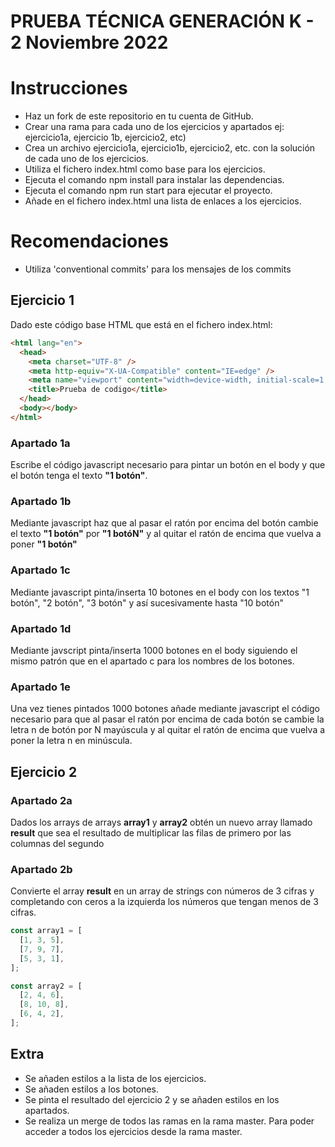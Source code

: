 # PRUEBA TÉCNICA GENERACIÓN K - 2 Noviembre 2022

# Instrucciones

- Haz un fork de este repositorio en tu cuenta de GitHub.
- Crear una rama para cada uno de los ejercicios y apartados ej: ejercicio1a, ejercicio 1b, ejercicio2, etc)
- Crea un archivo ejercicio1a, ejercicio1b, ejercicio2, etc. con la solución de cada uno de los ejercicios.
- Utiliza el fichero index.html como base para los ejercicios.
- Ejecuta el comando npm install para instalar las dependencias.
- Ejecuta el comando npm run start para ejecutar el proyecto.
- Añade en el fichero index.html una lista de enlaces a los ejercicios.

# Recomendaciones

- Utiliza 'conventional commits' para los mensajes de los commits

## Ejercicio 1

Dado este código base HTML que está en el fichero index.html:

```html
<html lang="en">
  <head>
    <meta charset="UTF-8" />
    <meta http-equiv="X-UA-Compatible" content="IE=edge" />
    <meta name="viewport" content="width=device-width, initial-scale=1.0" />
    <title>Prueba de codigo</title>
  </head>
  <body></body>
</html>
```

### Apartado 1a

Escribe el código javascript necesario para pintar un botón en el body y que el botón tenga el texto **"1 botón"**.

### Apartado 1b

Mediante javascript haz que al pasar el ratón por encima del botón cambie el texto **"1 botón"** por **"1 botóN"** y al quitar el ratón de encima que vuelva a poner **"1 botón"**

### Apartado 1c

Mediante javascript pinta/inserta 10 botones en el body con los textos "1 botón", "2 botón", "3 botón" y así sucesivamente hasta "10 botón"

### Apartado 1d

Mediante javscript pinta/inserta 1000 botones en el body siguiendo el mismo patrón que en el apartado c para los nombres de los botones.

### Apartado 1e

Una vez tienes pintados 1000 botones añade mediante javascript el código necesario para que al pasar el ratón por encima de cada botón se cambie la letra n de botón por N mayúscula y al quitar el ratón de encima que vuelva a poner la letra n en minúscula.

## Ejercicio 2

### Apartado 2a

Dados los arrays de arrays **array1** y **array2** obtén un nuevo array llamado **result** que sea el resultado de multiplicar las filas de primero por las columnas del segundo

### Apartado 2b

Convierte el array **result** en un array de strings con números de 3 cifras y completando con ceros a la izquierda los números que tengan menos de 3 cifras.

```javascript
const array1 = [
  [1, 3, 5],
  [7, 9, 7],
  [5, 3, 1],
];

const array2 = [
  [2, 4, 6],
  [8, 10, 8],
  [6, 4, 2],
];
```

## Extra

- Se añaden estilos a la lista de los ejercicios.
- Se añaden estilos a los botones.
- Se pinta el resultado del ejercicio 2 y se añaden estilos en los apartados.
- Se realiza un merge de todos las ramas en la rama master. Para poder acceder a todos los ejercicios desde la rama master.
